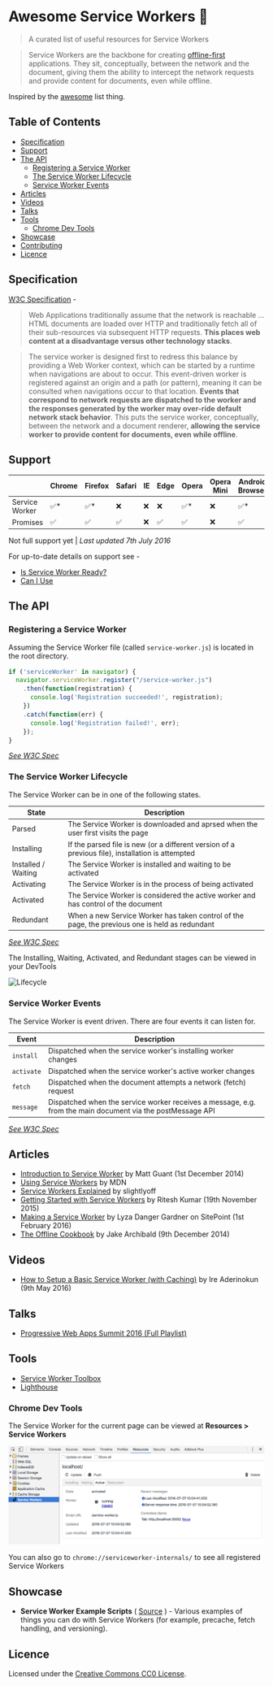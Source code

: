 # Awesome Service Workers 📡

> A curated list of useful resources for Service Workers

> Service Workers are the backbone for creating [offline-first](http://offlinefirst.org/) applications. They sit, conceptually, between the network and the document, giving them the ability to intercept the network requests and provide content for documents, even while offline.

Inspired by the [awesome](https://github.com/sindresorhus/awesome) list thing.

## Table of Contents

- [Specification](#specification)
- [Support](#support)
- [The API](#the-api)
    - [Registering a Service Worker](#registering-a-service-worker)
    - [The Service Worker Lifecycle](#the-service-worker-lifecycle)
    - [Service Worker Events](#service-worker-events)
- [Articles](articles)
- [Videos](#videos)
- [Talks](#talks)
- [Tools](#tools)
    - [Chrome Dev Tools](#chrome-dev-tools)
- [Showcase](#showcase)
- [Contributing](CONTRIBUTING.md)
- [Licence](#licence)



## Specification

[W3C Specification](http://www.w3.org/TR/service-workers/) -



> Web Applications traditionally assume that the network is reachable ... HTML documents are loaded over HTTP and traditionally fetch all of their sub-resources via subsequent HTTP requests. **This places web content at a disadvantage versus other technology stacks**.

> The service worker is designed first to redress this balance by providing a Web Worker context, which can be started by a runtime when navigations are about to occur. This event-driven worker is registered against an origin and a path (or pattern), meaning it can be consulted when navigations occur to that location. **Events that correspond to network requests are dispatched to the worker and the responses generated by the worker may over-ride default network stack behavior**. This puts the service worker, conceptually, between the network and a document renderer, **allowing the service worker to provide content for documents, even while offline**.




## Support


&nbsp;        | Chrome | Firefox | Safari | IE  | Edge | Opera | Opera Mini | Android Browser
---------------|--------|---------|--------|-----|------|-------|------------|----
Service Worker | ✅*    | ✅*      | ❌     | ❌ | ❌   | ✅*    | ❌         | ✅* 
Promises       | ✅     | ✅      | ✅    | ❌  | ✅   | ✅    | ❌        | ✅ 


Not full support yet | *Last updated 7th July 2016*

For up-to-date details on support see -

- [Is Service Worker Ready?](https://jakearchibald.github.io/isserviceworkerready/)
- [Can I Use](http://caniuse.com/#feat=serviceworkers)



## The API

### Registering a Service Worker

Assuming the Service Worker file (called `service-worker.js`) is located in the root directory.

```javascript
if ('serviceWorker' in navigator) {
  navigator.serviceWorker.register("/service-worker.js")
    .then(function(registration) {
      console.log('Registration succeeded!', registration);
    })
    .catch(function(err) {
      console.log('Registration failed!', err);
    });
}
```

*[See W3C Spec](https://www.w3.org/TR/service-workers/#document-context)*

### The Service Worker Lifecycle

The Service Worker can be in one of the following states.

State | Description
------|-------------
Parsed | The Service Worker is downloaded and aprsed when the user first visits the page
Installing | If the parsed file is new (or a different version of a previous file), installation is attempted
Installed / Waiting | The Service Worker is installed and waiting to be activated
Activating | The Service Worker is in the process of being activated
Activated | The Service Worker is considered the active worker and has control of the document
Redundant | When a new Service Worker has taken control of the page, the previous one is held as redundant

*[See W3C Spec](https://www.w3.org/TR/service-workers/#service-worker-state)*

The Installing, Waiting, Activated, and Redundant stages can be viewed in your DevTools

![Lifecycle](lifecycle.png)



### Service Worker Events

The Service Worker is event driven. There are four events it can listen for.

Event | Description
------|--------------
`install` | Dispatched when the service worker's installing worker changes
`activate` | Dispatched when the service worker's active worker changes
`fetch` | Dispatched when the document attempts a network (fetch) request
`message` | Dispatched when the service worker receives a message, e.g. from the main document via the postMessage API

*[See W3C Spec](https://www.w3.org/TR/service-workers/#execution-context-events)*




## Articles

- [Introduction to Service Worker](http://www.html5rocks.com/en/tutorials/service-worker/introduction/) by Matt Guant (1st December 2014)
- [Using Service Workers](https://developer.mozilla.org/en-US/docs/Web/API/Service_Worker_API/Using_Service_Workers) by MDN
- [Service Workers Explained](https://github.com/slightlyoff/ServiceWorker/blob/master/explainer.md) by slightlyoff
- [Getting Started with Service Workers](https://www.sitepoint.com/getting-started-with-service-workers/) by Ritesh Kumar (19th November 2015)
- [Making a Service Worker](https://www.smashingmagazine.com/2016/02/making-a-service-worker/) by Lyza Danger Gardner on SitePoint (1st February 2016)
- [The Offline Cookbook](https://jakearchibald.com/2014/offline-cookbook/) by Jake Archibald (9th December 2014)


## Videos

- [How to Setup a Basic Service Worker (with Caching)](https://www.youtube.com/watch?v=BfL3pprhnms) by Ire Aderinokun (9th May 2016)


## Talks


- [Progressive Web Apps Summit 2016 (Full Playlist)](https://www.youtube.com/playlist?list=PLNYkxOF6rcIAWWNR_Q6eLPhsyx6VvYjVb)


## Tools

- [Service Worker Toolbox](https://github.com/GoogleChrome/sw-toolbox)
- [Lighthouse](https://github.com/GoogleChrome/lighthouse)


### Chrome Dev Tools


The Service Worker for the current page can be viewed at **Resources > Service Workers**

![](chrome.png)

You can also go to `chrome://serviceworker-internals/` to see all registered Service Workers





## Showcase

- **Service Worker Example Scripts** ( [Source](https://github.com/lyzadanger/serviceworker-example) ) - Various examples of things you can do with Service Workers (for example, precache, fetch handling, and versioning). 



## Licence

Licensed under the [Creative Commons CC0 License](https://creativecommons.org/publicdomain/zero/1.0/).




